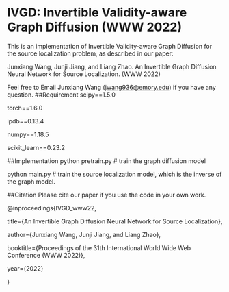 
# IVGD: Invertible Validity-aware Graph Diffusion (WWW 2022)
This is an implementation of Invertible Validity-aware Graph Diffusion for the source localization problem, as described in our paper:

Junxiang Wang, Junji Jiang, and Liang Zhao. An Invertible Graph Diffusion Neural Network for Source Localization. (WWW 2022)

Feel free to Email Junxiang Wang (jwang936@emory.edu) if you have any question.
##Requirement
scipy==1.5.0

torch==1.6.0

ipdb==0.13.4

numpy==1.18.5

scikit_learn==0.23.2

##Implementation
python pretrain.py # train the graph diffusion model

python main.py # train the source localization model, which is the inverse of the graph model. 

##Citation
Please cite our paper if you use the code in your own work.

@inproceedings{IVGD_www22,

title={An Invertible Graph Diffusion Neural Network for Source Localization},

author={Junxiang Wang, Junji Jiang, and Liang Zhao},

booktitle={Proceedings of the 31th International World Wide Web Conference (WWW 2022)},

year={2022}

}
